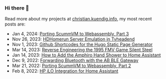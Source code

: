 ### Hi there 👋

<!--
**chkuendig/chkuendig** is a ✨ _special_ ✨ repository because its `README.md` (this file) appears on your GitHub profile.

Here are some ideas to get you started:

- 🔭 I’m currently working on ...
- 🌱 I’m currently learning ...
- 👯 I’m looking to collaborate on ...
- 🤔 I’m looking for help with ...
- 💬 Ask me about ...
- 📫 How to reach me: ...
- 😄 Pronouns: ...
- ⚡ Fun fact: ...
-->

Read more about my projects at [christian.kuendig.info](https://christian.kuendig.info/#portfolio), my most recent posts are:
<!-- BLOG-POST-LIST:START -->
- Jan 4, 2024: [Porting ScummVM to Webassembly, Part 3](https://christian.kuendig.info/posts/2024-01-scummvm-part3/)
- Nov 26, 2023: [HDHomerun Server Emulation in Tvheadend](https://christian.kuendig.info/posts/2023-11-tvheadend-hdhomerun/)
- Nov 1, 2023: [Github Shortcodes for the Hugo Static Page Generator](https://christian.kuendig.info/posts/2023-11-github-shortcode/)
- Mar 14, 2023: [Reverse Engineering the 1995 FMV Game Silent Steel](https://christian.kuendig.info/posts/2023-03-silentsteel/)
- Jan 14, 2023: [How to Add the Amphiro Hand Shower to Home Assistant](https://christian.kuendig.info/posts/2023-01-hass-amphiro/)
- Dec 9, 2022: [Forwarding Bluetooth with the AB BLE Gateway](https://christian.kuendig.info/posts/2022-12-hass-ab_ble/)
- Mar 21, 2022: [Porting ScummVM to Webassembly, Part 2](https://christian.kuendig.info/posts/2022-05-scummvm-part2/)
- Feb 8, 2022: [HP iLO Integration for Home Assistant](https://christian.kuendig.info/posts/2022-03-hass-hpilo/)<!-- BLOG-POST-LIST:END -->
